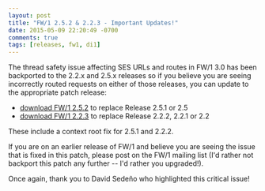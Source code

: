 ```yaml
---
layout: post
title: "FW/1 2.5.2 & 2.2.3 - Important Updates!"
date: 2015-05-09 22:20:49 -0700
comments: true
tags: [releases, fw1, di1]
---
```

The thread safety issue affecting SES URLs and routes in FW/1 3.0 has been backported to the 2.2.x and 2.5.x releases so if you believe you are seeing incorrectly routed requests on either of those releases, you can update to the appropriate patch release:

* [download FW/1 2.5.2](https://github.com/framework-one/fw1/releases/tag/v2.5.2) to replace Release 2.5.1 or 2.5
* [download FW/1 2.2.3](https://github.com/framework-one/fw1/releases/tag/v2.2.3) to replace Release 2.2.2, 2.2.1 or 2.2

These include a context root fix for 2.5.1 and 2.2.2.

If you are on an earlier release of FW/1 and believe you are seeing the issue that is fixed in this patch, please post on the FW/1 mailing list (I'd rather not backport this patch any further -- I'd rather you upgraded!).

Once again, thank you to David Sedeño who highlighted this critical issue!
